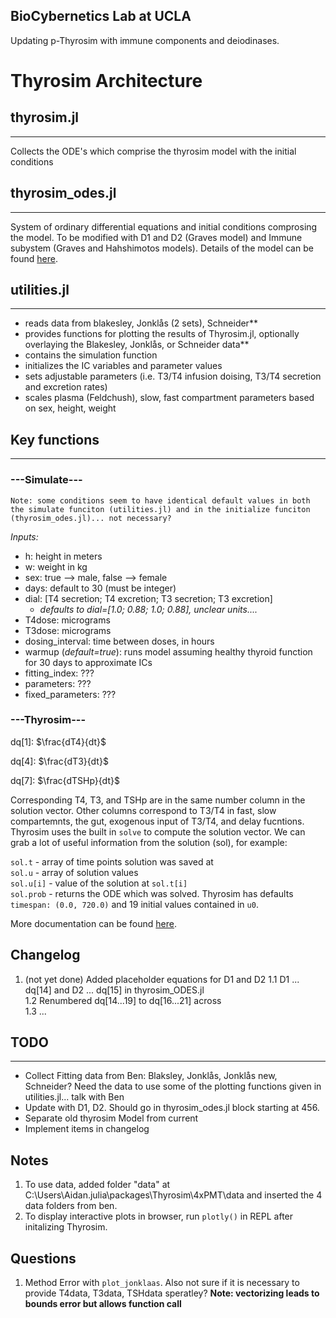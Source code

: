 BioCybernetics Lab at UCLA
---

Updating p-Thyrosim with immune components and deiodinases. 


# Thyrosim Architecture

## thyrosim.jl
---
Collects the ODE's which comprise the thyrosim model with the initial conditions  

## thyrosim_odes.jl
---
System of ordinary differential equations and initial conditions comprosing the model. To be modified with D1 and D2 (Graves model) and Immune subystem (Graves and Hahshimotos models). Details of the model can be found [here](https://www.frontiersin.org/articles/10.3389/fendo.2022.888429). 

## utilities.jl
---
* reads data from blakesley, Jonklås (2 sets), Schneider**
* provides functions for plotting the results of Thyrosim.jl, optionally overlaying the Blakesley, Jonklås, or Schneider data**
* contains the simulation function
* initializes the IC variables and parameter values
* sets adjustable parameters (i.e. T3/T4 infusion doising, T3/T4 secretion and excretion rates)
* scales plasma (Feldchush), slow, fast compartment parameters based on sex, height, weight

## Key functions
---
### ---Simulate---
    Note: some conditions seem to have identical default values in both the simulate funciton (utilities.jl) and in the initialize funciton (thyrosim_odes.jl)... not necessary?

*Inputs:* 
- h: height in meters
- w: weight in kg
- sex: true --> male, false --> female
- days: default to 30 (must be integer)
- dial: [T4 secretion; T4 excretion; T3 secretion; T3 excretion]
    - *defaults to dial=[1.0; 0.88; 1.0; 0.88], unclear units....*
- T4dose: micrograms
- T3dose: micrograms
- dosing_interval: time between doses, in hours
- warmup (*default=true*): runs model assuming healthy thyroid function for 30 days to approximate ICs
- fitting_index: ???
- parameters: ???
- fixed_parameters: ???

### ---Thyrosim---
dq[1]: $\frac{dT4}{dt}$

dq[4]: $\frac{dT3}{dt}$

dq[7]: $\frac{dTSHp}{dt}$

Corresponding T4, T3, and TSHp are in the same number column in the solution vector. Other columns correspond to T3/T4 in fast, slow compartemnts, the gut, exogenous input of T3/T4, and delay fucntions. Thyrosim uses the built in `solve` to compute the solution vector. We can grab a lot of useful information from the solution (sol), for example:

`sol.t` - array of time points solution was saved at\
`sol.u` - array of solution values\
`sol.u[i]` - value of the solution at `sol.t[i]`\
`sol.prob` - returns the ODE which was solved. Thyrosim has defaults `timespan: (0.0, 720.0)` and 19 initial values contained in `u0`. 

More documentation can be found [here](https://docs.sciml.ai/DiffEqDocs/stable/).

## Changelog
1. (not yet done) Added placeholder equations for D1 and D2
    1.1 D1 ... dq[14] and D2 ... dq[15] in thyrosim_ODES.jl <br>
    1.2 Renumbered dq[14...19] to dq[16...21] across <br>
    1.3 ...

## TODO
---
* Collect Fitting data from Ben: Blaksley, Jonklås, Jonklås new, Schneider? Need the data to use some of the plotting functions given in utilities.jl... talk with Ben
* Update with D1, D2. Should go in thyrosim_odes.jl block starting at 456.
* Separate old thyrosim Model from current
* Implement items in changelog


## Notes
1. To use data, added folder "data" at C:\Users\Aidan\.julia\packages\Thyrosim\4xPMT\data and inserted the 4 data folders from ben.
2. To display interactive plots in browser, run `plotly()` in REPL after initalizing Thyrosim.

## Questions
1. Method Error with `plot_jonklaas`. Also not sure if it is necessary to provide T4data, T3data, TSHdata speratley?
**Note: vectorizing leads to bounds error but allows function call**
